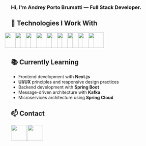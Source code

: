 <!DOCTYPE html>
<html lang="en">
<head>
  <meta charset="UTF-8">
  <meta name="viewport" content="width=device-width, initial-scale=1.0">
</head>
<body>
<h3>
  Hi, I'm Andrey Porto Brumatti — Full Stack Developer.
</h3>

<h2>🔹 Technologies I Work With</h2>
<p>
  <img src="https://skillicons.dev/icons?i=typescript" width="50" style="margin-left: -20px;" />
  <img src="https://skillicons.dev/icons?i=react" width="50" style="margin-left: -20px;" />
  <img src="https://skillicons.dev/icons?i=nextjs" width="50" style="margin-left: -20px;" />
  <img src="https://skillicons.dev/icons?i=tailwind" width="50" style="margin-left: -20px;" />
  <img src="https://skillicons.dev/icons?i=java" width="50" style="margin-left: -20px;" />
  <img src="https://skillicons.dev/icons?i=spring" width="50" style="margin-left: -20px;" />
  <img src="https://skillicons.dev/icons?i=docker" width="50" style="margin-left: -20px;" />
  <img src="https://skillicons.dev/icons?i=kafka" width="50" style="margin-left: -20px;" />
  <img src="https://skillicons.dev/icons?i=postgres" width="50" style="margin-left: -20px;" />
</p>

<h2>📚 Currently Learning</h2>
<ul>
  <li>Frontend development with <strong>Next.js</strong></li>
  <li><strong>UI/UX</strong> principles and responsive design practices</li>
  <li>Backend development with <strong>Spring Boot</strong></li>
  <li>Message-driven architecture with <strong>Kafka</strong></li>
  <li>Microservices architecture using <strong>Spring Cloud</strong></li>
</ul>

<h2>📫 Contact</h2>
<p>
  <a href="https://linkedin.com/in/andrey-porto-brumatti" target="_blank">
    <img src="https://skillicons.dev/icons?i=linkedin" width="50" />
  </a>
  <a href="https://mail.google.com/mail/?view=cm&to=andreybrumatti@gmail.com" target="_blank">
    <img src="https://skillicons.dev/icons?i=gmail" width="50" />
  </a>
</p>
</body>
</html>
